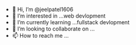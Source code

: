 - 👋 Hi, I’m @jeelpatel1606
- 👀 I’m interested in ...web devlopment
- 🌱 I’m currently learning ...fullstack devlopment
- 💞️ I’m looking to collaborate on ...
- 📫 How to reach me ...

<!---
jeelpatel1606/jeelpatel1606 is a ✨ special ✨ repository because its `README.md` (this file) appears on your GitHub profile.
You can click the Preview link to take a look at your changes.
--->
